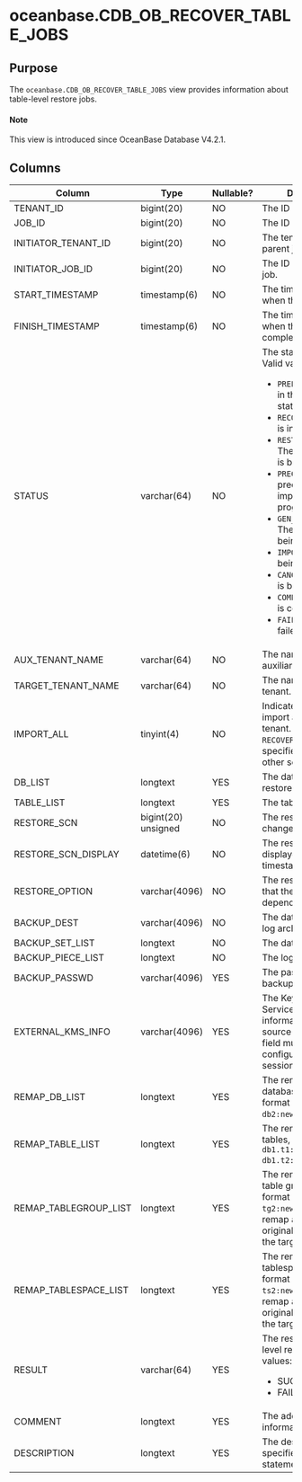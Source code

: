 # oceanbase.CDB_OB_RECOVER_TABLE_JOBS

## Purpose

The `oceanbase.CDB_OB_RECOVER_TABLE_JOBS` view provides information about table-level restore jobs. 

<main id="notice" type='explain'>

  <h4>Note</h4>

  <p>This view is introduced since OceanBase Database V4.2.1. </p>

</main>

## Columns

| **Column** | **Type** | **Nullable?** | **Description** |
| --- | --- | --- | --- |
| TENANT_ID | bigint(20) | NO | The ID of the tenant. |
| JOB_ID | bigint(20) | NO | The ID of the job. |
| INITIATOR_TENANT_ID | bigint(20) | NO | The tenant ID of the parent job. |
| INITIATOR_JOB_ID | bigint(20) | NO | The ID of the parent job. |
| START_TIMESTAMP | timestamp(6) | NO | The time on the tenant when the job started. |
| FINISH_TIMESTAMP | timestamp(6) | NO | The time on the tenant when the job was completed. |
| STATUS | varchar(64) | NO | The status of the job. Valid values:<ul><li>`PREPARE`: The job is in the initialization state.  </li><li>`RECOVERING`: Restore is in progress. </li><li>`RESTORE_AUX_TENANT`: The auxiliary tenant is being restored. </li><li>`PRECHECK_IMPORT`: A precheck before import is in progress. </li><li>`GEN_IMPORT_JOB`: The import job is being initialized. </li><li>`IMPORTING`: A table is being imported. </li><li> `CANCELING`: The job is being canceled.</li><li>`COMPLETED`: The job is completed. </li><li>`FAILED`: The job failed. </li></ul> |
| AUX_TENANT_NAME | varchar(64) | NO | The name of the auxiliary tenant. |
| TARGET_TENANT_NAME | varchar(64) | NO | The name of the target tenant. |
| IMPORT_ALL | tinyint(4) | NO | Indicates whether to import all tables in the tenant. The value is `1` if `RECOVER TABLE *.*` is specified, and is `0` in other scenarios. |
| DB_LIST | longtext | YES | The database to restore. |
| TABLE_LIST | longtext | YES | The tables to restore. |
| RESTORE_SCN | bigint(20) unsigned | NO | The restore system change number (SCN). |
| RESTORE_SCN_DISPLAY | datetime(6) | NO | The restore SCN displayed as a timestamp. |
| RESTORE_OPTION | varchar(4096) | NO | The restore options that the auxiliary tenant depends on. |
| BACKUP_DEST | varchar(4096) | NO | The data backup and log archive paths. |
| BACKUP_SET_LIST | longtext | NO | The data backup path. |
| BACKUP_PIECE_LIST | longtext | NO | The log archive path. |
| BACKUP_PASSWD | varchar(4096) | YES | The password of the backup set. |
| EXTERNAL_KMS_INFO | varchar(4096) | YES | The Key Management Service (KMS) information of the source tenant. This field must be configured in the session.  |
| REMAP_DB_LIST | longtext | YES | The remappings of databases, in the format of `db1:new_db1, db2:newdb2`. |
| REMAP_TABLE_LIST | longtext | YES | The remappings of tables, in the format of `db1.t1:new_t1, db1.t2:db2.new_t2`. |
| REMAP_TABLEGROUP_LIST | longtext | YES | The remappings of table groups, in the format of `tg1:new_tg1, tg2:new_tg2`. You can remap a table from the original table group to the target table group. |
| REMAP_TABLESPACE_LIST | longtext | YES | The remappings of tablespaces, in the format of `ts1:new_ts1, ts2:new_ts2`. You can remap a table from the original tablespace to the target tablespace. |
| RESULT | varchar(64) | YES | The result of the table-level restore job. Valid values:<ul><li>SUCCESS  </li><li>FAIL </li></ul> |
| COMMENT | longtext | YES | The additional information. |
| DESCRIPTION | longtext | YES | The description specified in the restore statement. |
